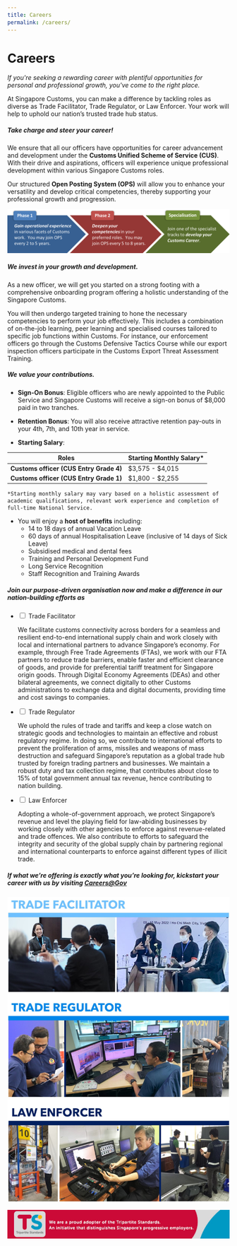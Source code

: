 ```yaml
---
title: Careers
permalink: /careers/
---
```

# Careers
*If you're seeking a rewarding career with plentiful opportunities for personal and professional growth, you've come to the right place.*

At Singapore Customs, you can make a difference by tackling roles as diverse as Trade Facilitator, Trade Regulator, or Law Enforcer. Your work will help to uphold our nation’s trusted trade hub status.

##### **Take charge and steer your career!**
We ensure that all our officers have opportunities for career advancement and development under the **Customs Unified Scheme of Service (CUS)**. With their drive and aspirations, officers will experience unique professional development within various Singapore Customs roles.

Our structured **Open Posting System (OPS)** will allow you to enhance your versatility and develop critical competencies, thereby supporting your professional growth and progression.

![OPS](/images/ops%20v2.png)

##### **We invest in your growth and development.**
As a new officer, we will get you started on a strong footing with a comprehensive onboarding program offering a holistic understanding of the Singapore Customs. 

You will then undergo targeted training to hone the necessary competencies to perform your job effectively. This includes a combination of on-the-job learning, peer learning and specialised courses tailored to specific job functions within Customs. For instance, our enforcement officers go through the Customs Defensive Tactics Course while our export inspection officers participate in the Customs Export Threat Assessment Training.

##### **We value your contributions.**

* **Sign-On Bonus**: Eligible officers who are newly appointed to the Public Service and Singapore Customs will receive a sign-on bonus of $8,000 paid in two tranches.

* **Retention Bonus**: You will also receive attractive retention pay-outs in your 4th, 7th, and 10th year in service.

* **Starting Salary**:

|Roles | Starting Monthly Salary*| 
| -------- | -------- | 
| **Customs officer (CUS Entry Grade 4)**| $3,575 - $4,015|
|**Customs officer (CUS Entry Grade 1)**| $1,800 - $2,255|

	*Starting monthly salary may vary based on a holistic assessment of academic qualifications, relevant work experience and completion of full-time National Service.

* You will enjoy a **host of benefits** including:
	* 14 to 18 days of annual Vacation Leave
	* 60 days of annual Hospitalisation Leave (inclusive of 14 days of Sick Leave)
	* Subsidised medical and dental fees
	* Training and Personal Development Fund 
	* Long Service Recognition
	* Staff Recognition and Training Awards

##### **Join our purpose-driven organisation now and make a difference in our nation-building efforts as**

<ul class="jekyllcodex_accordion">
  <li>
    <input id="accordion1" type="checkbox">
    <label for="accordion1">Trade Facilitator</label>
    <div>
      <p>We facilitate customs connectivity across borders for a seamless and resilient end-to-end international supply chain and work closely with local and international partners to advance Singapore’s economy. For example, through Free Trade Agreements (FTAs), we work with our FTA partners to reduce trade barriers, enable faster and efficient clearance of goods, and provide for preferential tariff treatment for Singapore origin goods. Through Digital Economy Agreements (DEAs) and other bilateral agreements, we connect digitally to other Customs administrations to exchange data and digital documents, providing time and cost savings to companies.</p>
    </div>
                </li> 
  <li>
    <input id="accordion2" type="checkbox">
    <label for="accordion2">Trade Regulator</label>
    <div>
      <p>We uphold the rules of trade and tariffs and keep a close watch on strategic goods and technologies to maintain an effective and robust regulatory regime. In doing so, we contribute to international efforts to prevent the proliferation of arms, missiles and weapons of mass destruction and safeguard Singapore’s reputation as a global trade hub trusted by foreign trading partners and businesses. We maintain a robust duty and tax collection regime, that contributes about close to 15% of total government annual tax revenue, hence contributing to nation building.</p>
    </div>
                </li> 
  <li>
    <input id="accordion3" type="checkbox">
    <label for="accordion3">Law Enforcer</label>
    <div>
      <p>Adopting a whole-of-government approach, we protect Singapore’s revenue and level the playing field for law-abiding businesses by working closely with other agencies to enforce against revenue-related and trade offences. We also contribute to efforts to safeguard the integrity and security of the global supply chain by partnering regional and international counterparts to enforce against different types of illicit trade.</p>
    </div>
                </li> 
</ul>
	
##### **If what we’re offering is exactly what you’re looking for, kickstart your career with us by visiting [Careers@Gov](https://www.careers.hrp.gov.sg/sap/bc/ui5_ui5/sap/ZGERCFA004/index.html)**
![Customs Roles](/images/careers/2022-10%20Customs%20Roles.jpg)

![Email Signature](/images/careers/TS%20Email%20Signature%20Final.jpg)